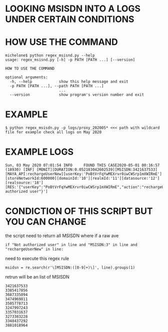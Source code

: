 # LOOKING MSISDN INTO A LOGS UNDER CERTAIN CONDITIONS

# HOW USE THE COMMAND

```
michelone$ python regex_msisnd.py --help
usage: regex_msisnd.py [-h] -p PATH [PATH ...] [--version]

HOW TO USE THE COMMAND

optional arguments:
  -h, --help            show this help message and exit
  -p PATH [PATH ...], --path PATH [PATH ...]
                        ...
  --version             show program's version number and exit

```

# EXAMPLE

```
$ python regex_msisdn.py -p logs/proxy_202005* <<< path with wildcard file for example check all logs on May 2020

```
# EXAMPLE LOGS
```
Sun, 03 May 2020 07:01:54 INFO     FOUND THIS CASE2020-05-01 00:16:57 (18930) [INF] [MONIT][DURATION:0.052103042602539][MSISDN:3421637533][MAYA_API:rechargeUserNew][userKey:'PoBtVrFqYwMEXrvr0iwCWSrp1mXWIRmE'][storeNetworkId:600000][domainId:'10'][realmId:'11'][datasource:'12'][realsource:'18'][RES:'{"userKey":"PoBtVrFqYwMEXrvr0iwCWSrp1mXWIRmE","action":"rechargeUserNew","result":"-1","message":"Not authorized user"}']

```

# CONDICTION OF THIS SCRIPT BUT YOU CAN CHANGE
the script need to return all MSISDN where if a raw ave
```
if "Not authorized user" in line and "MSISDN:3" in line and "rechargeUserNew" in line:
```
need to execute this regex rule
```
msidsn = re.search(r'\[MSISDN:([0-9]+)\]', line).groups(1)
```
retrun will be an list of MSISDN
```
3421637533
3385417856
3687335094
3474969811
3505778713
3247997243
3357031637
3273383228
3348437292
3881018964

```
